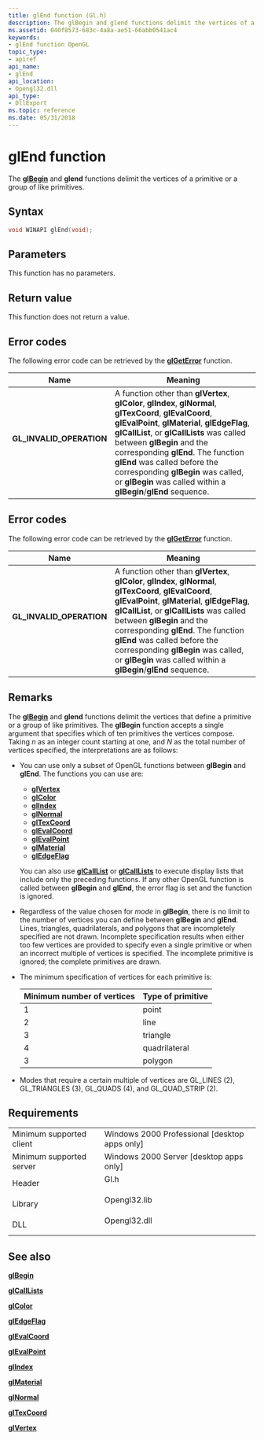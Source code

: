 ```yaml
---
title: glEnd function (Gl.h)
description: The glBegin and glend functions delimit the vertices of a primitive or a group of like primitives.
ms.assetid: 040f8573-683c-4a8a-ae51-66abb0541ac4
keywords:
- glEnd function OpenGL
topic_type:
- apiref
api_name:
- glEnd
api_location:
- Opengl32.dll
api_type:
- DllExport
ms.topic: reference
ms.date: 05/31/2018
---
```


# glEnd function

The [**glBegin**](glbegin.md) and **glend** functions delimit the vertices of a primitive or a group of like primitives.

## Syntax


```C++
void WINAPI glEnd(void);
```



## Parameters

This function has no parameters.

## Return value

This function does not return a value.

## Error codes

The following error code can be retrieved by the [**glGetError**](glgeterror.md) function.



| Name                                                                                                  | Meaning                                                                                                                                                                                                                                                                                                                                                                                                                            |
|-------------------------------------------------------------------------------------------------------|------------------------------------------------------------------------------------------------------------------------------------------------------------------------------------------------------------------------------------------------------------------------------------------------------------------------------------------------------------------------------------------------------------------------------------|
| <dl> <dt>**GL\_INVALID\_OPERATION**</dt> </dl> | A function other than **glVertex**, **glColor**, **glIndex**, **glNormal**, **glTexCoord**, **glEvalCoord**, **glEvalPoint**, **glMaterial**, **glEdgeFlag**, **glCallList**, or **glCallLists** was called between **glBegin** and the corresponding **glEnd**. The function **glEnd** was called before the corresponding **glBegin** was called, or **glBegin** was called within a **glBegin**/**glEnd** sequence. <br/> |



## Error codes

The following error code can be retrieved by the [**glGetError**](glgeterror.md) function.



| Name                                                                                                  | Meaning                                                                                                                                                                                                                                                                                                                                                                                                                            |
|-------------------------------------------------------------------------------------------------------|------------------------------------------------------------------------------------------------------------------------------------------------------------------------------------------------------------------------------------------------------------------------------------------------------------------------------------------------------------------------------------------------------------------------------------|
| <dl> <dt>**GL\_INVALID\_OPERATION**</dt> </dl> | A function other than **glVertex**, **glColor**, **glIndex**, **glNormal**, **glTexCoord**, **glEvalCoord**, **glEvalPoint**, **glMaterial**, **glEdgeFlag**, **glCallList**, or **glCallLists** was called between **glBegin** and the corresponding **glEnd**. The function **glEnd** was called before the corresponding **glBegin** was called, or **glBegin** was called within a **glBegin**/**glEnd** sequence. <br/> |



## Remarks

The [**glBegin**](glbegin.md) and **glend** functions delimit the vertices that define a primitive or a group of like primitives. The **glBegin** function accepts a single argument that specifies which of ten primitives the vertices compose. Taking *n* as an integer count starting at one, and *N* as the total number of vertices specified, the interpretations are as follows:

-   You can use only a subset of OpenGL functions between **glBegin** and **glEnd**. The functions you can use are:

    -   [**glVertex**](glvertex-functions.md)
    -   [**glColor**](glcolor-functions.md)
    -   [**glIndex**](glindex-functions.md)
    -   [**glNormal**](glnormal-functions.md)
    -   [**glTexCoord**](gltexcoord-functions.md)
    -   [**glEvalCoord**](glevalcoord-functions.md)
    -   [**glEvalPoint**](glevalpoint.md)
    -   [**glMaterial**](glmaterial-functions.md)
    -   [**glEdgeFlag**](gledgeflag-functions.md)

    You can also use [**glCallList**](glcalllist.md) or [**glCallLists**](glcalllists.md) to execute display lists that include only the preceding functions. If any other OpenGL function is called between **glBegin** and **glEnd**, the error flag is set and the function is ignored.

-   Regardless of the value chosen for *mode* in **glBegin**, there is no limit to the number of vertices you can define between **glBegin** and **glEnd**. Lines, triangles, quadrilaterals, and polygons that are incompletely specified are not drawn. Incomplete specification results when either too few vertices are provided to specify even a single primitive or when an incorrect multiple of vertices is specified. The incomplete primitive is ignored; the complete primitives are drawn.
-   The minimum specification of vertices for each primitive is: 

    | Minimum number of vertices | Type of primitive |
    |----------------------------|-------------------|
    | 1                          | point             |
    | 2                          | line              |
    | 3                          | triangle          |
    | 4                          | quadrilateral     |
    | 3                          | polygon           |

    

     

-   Modes that require a certain multiple of vertices are GL\_LINES (2), GL\_TRIANGLES (3), GL\_QUADS (4), and GL\_QUAD\_STRIP (2).

## Requirements



|                                     |                                                                                         |
|-------------------------------------|-----------------------------------------------------------------------------------------|
| Minimum supported client<br/> | Windows 2000 Professional \[desktop apps only\]<br/>                              |
| Minimum supported server<br/> | Windows 2000 Server \[desktop apps only\]<br/>                                    |
| Header<br/>                   | <dl> <dt>Gl.h</dt> </dl>         |
| Library<br/>                  | <dl> <dt>Opengl32.lib</dt> </dl> |
| DLL<br/>                      | <dl> <dt>Opengl32.dll</dt> </dl> |



## See also

<dl> <dt>

[**glBegin**](/windows/desktop/OpenGL/glbegin)
</dt> <dt>

[**glCallLists**](glcalllists.md)
</dt> <dt>

[**glColor**](glcolor-functions.md)
</dt> <dt>

[**glEdgeFlag**](gledgeflag-functions.md)
</dt> <dt>

[**glEvalCoord**](glevalcoord-functions.md)
</dt> <dt>

[**glEvalPoint**](glevalpoint.md)
</dt> <dt>

[**glIndex**](glindex-functions.md)
</dt> <dt>

[**glMaterial**](glmaterial-functions.md)
</dt> <dt>

[**glNormal**](glnormal-functions.md)
</dt> <dt>

[**glTexCoord**](gltexcoord-functions.md)
</dt> <dt>

[**glVertex**](glvertex-functions.md)
</dt> </dl>

 

